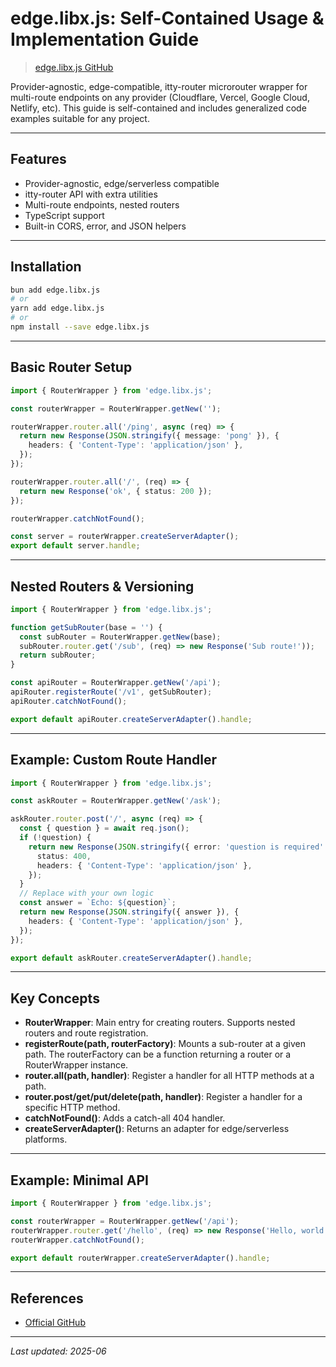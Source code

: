 # edge.libx.js: Self-Contained Usage & Implementation Guide

> [edge.libx.js GitHub](https://github.com/Livshitz/edge.libx.js)

Provider-agnostic, edge-compatible, itty-router microrouter wrapper for multi-route endpoints on any provider (Cloudflare, Vercel, Google Cloud, Netlify, etc). This guide is self-contained and includes generalized code examples suitable for any project.

---

## Features
- Provider-agnostic, edge/serverless compatible
- itty-router API with extra utilities
- Multi-route endpoints, nested routers
- TypeScript support
- Built-in CORS, error, and JSON helpers

---

## Installation

```sh
bun add edge.libx.js
# or
yarn add edge.libx.js
# or
npm install --save edge.libx.js
```

---

## Basic Router Setup

```ts
import { RouterWrapper } from 'edge.libx.js';

const routerWrapper = RouterWrapper.getNew('');

routerWrapper.router.all('/ping', async (req) => {
  return new Response(JSON.stringify({ message: 'pong' }), {
    headers: { 'Content-Type': 'application/json' },
  });
});

routerWrapper.router.all('/', (req) => {
  return new Response('ok', { status: 200 });
});

routerWrapper.catchNotFound();

const server = routerWrapper.createServerAdapter();
export default server.handle;
```

---

## Nested Routers & Versioning

```ts
import { RouterWrapper } from 'edge.libx.js';

function getSubRouter(base = '') {
  const subRouter = RouterWrapper.getNew(base);
  subRouter.router.get('/sub', (req) => new Response('Sub route!'));
  return subRouter;
}

const apiRouter = RouterWrapper.getNew('/api');
apiRouter.registerRoute('/v1', getSubRouter);
apiRouter.catchNotFound();

export default apiRouter.createServerAdapter().handle;
```

---

## Example: Custom Route Handler

```ts
import { RouterWrapper } from 'edge.libx.js';

const askRouter = RouterWrapper.getNew('/ask');

askRouter.router.post('/', async (req) => {
  const { question } = await req.json();
  if (!question) {
    return new Response(JSON.stringify({ error: 'question is required' }), {
      status: 400,
      headers: { 'Content-Type': 'application/json' },
    });
  }
  // Replace with your own logic
  const answer = `Echo: ${question}`;
  return new Response(JSON.stringify({ answer }), {
    headers: { 'Content-Type': 'application/json' },
  });
});

export default askRouter.createServerAdapter().handle;
```

---

## Key Concepts

- **RouterWrapper**: Main entry for creating routers. Supports nested routers and route registration.
- **registerRoute(path, routerFactory)**: Mounts a sub-router at a given path. The routerFactory can be a function returning a router or a RouterWrapper instance.
- **router.all(path, handler)**: Register a handler for all HTTP methods at a path.
- **router.post/get/put/delete(path, handler)**: Register a handler for a specific HTTP method.
- **catchNotFound()**: Adds a catch-all 404 handler.
- **createServerAdapter()**: Returns an adapter for edge/serverless platforms.

---

## Example: Minimal API

```ts
import { RouterWrapper } from 'edge.libx.js';

const routerWrapper = RouterWrapper.getNew('/api');
routerWrapper.router.get('/hello', (req) => new Response('Hello, world!'));
routerWrapper.catchNotFound();

export default routerWrapper.createServerAdapter().handle;
```

---

## References
- [Official GitHub](https://github.com/Livshitz/edge.libx.js)

---

*Last updated: 2025-06* 